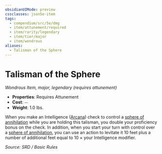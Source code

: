 ```yaml
---
obsidianUIMode: preview
cssclasses: json5e-item
tags:
  - compendium/src/5e/dmg
  - item/attunement/required
  - item/rarity/legendary
  - item/tier/major
  - item/wondrous
aliases:
  - Talisman of the Sphere
---
```

# Talisman of the Sphere
*Wondrous Item, major, legendary (requires attunement)*  

- **Properties**: Requires Attunement
- **Cost**: ⏤
- **Weight**: 1.0 lbs.

When you make an Intelligence ([Arcana](rules/skills.md#Arcana)) check to control a [sphere of annihilation](compendium/items/sphere-of-annihilation.md) while you are holding this talisman, you double your proficiency bonus on the check. In addition, when you start your turn with control over a [sphere of annihilation](compendium/items/sphere-of-annihilation.md), you can use an action to levitate it 10 feet plus a number of additional feet equal to 10 × your Intelligence modifier.

*Source: SRD / Basic Rules*